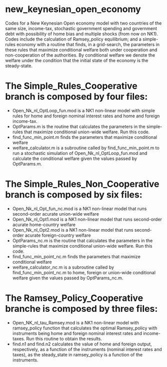 # new_keynesian_open_economy
Codes for a New Keynesian Open economy model with two countries of the same size, income-tax, stochastic government spending and government debt with possibility of home bias and multiple shocks (from now on NK1). Codes include the calculation of Ramsey_policy equilibrium; and a simple-rules economy with a routine that finds, in a grid-search, the parameters in these rules that maximize conditional welfare both under cooperation and non-cooperation of the authorities. By conditional welfare we denote the welfare under the condition that the initial state of the economy is the steady-state.

# The Simple_Rules_Cooperative branch is composed by four files: 
- Open_Nk_nl_OptLoop_fun.mod is a NK1 non-linear model with simple rules for home and foreign nominal interest rates and home and foreign income-tax.
- OptParams.m is the routine that calculates the parameters in the simple-rules that maximize conditional union-wide welfare. Run this code.
- find_func_min_point.m finds the parameters that maximize conditional welfare
- welfare_calculator.m is a subroutine called by find_func_min_point.m to run a stochastic simulation of Open_Nk_nl_OptLoop_fun.mod and calculate the conditional welfare given the values passed by OptParams.m.

# The Simple_Rules_Non_Cooperative branch is composed by six files: 
- Open_Nk_nl_Opt_fun_nc.mod is a NK1 non-linear model that runs second-order acurate union-wide welfare
- Open_Nk_nl_Opt1.mod is a NK1 non-linear model that runs second-order acurate home-country welfare
- Open_Nk_nl_Opt2.mod is a NK1 non-linear model that runs second-order acurate foreign-country welfare
- OptParams_nc.m is the routine that calculates the parameters in the simple-rules that maximize conditional union-wide welfare. Run this code.
- find_func_min_point_nc.m finds the parameters that maximize conditional welfare
- welfare_calculator_nc.m is a subroutine called by find_func_min_point_nc.m to home, foreign or union-wide conditional welfare given the values passed by OptParams_nc.m.

# The Ramsey_Policy_Cooperative branche is composed by three files:
- Open_NK_nl_tau_Ramsey.mod is a NK1 non-linear model with ramsey_policy function that calculates the optimal Ramsey_policy with instruments being home and foreign nominal interest rates and income-taxes. Run this routine to obtain the results.
- find.n1 and find.n2 calculates the value of home and foreign output, respectively, as a function of the instruments (nominal interest rates and taxes), as the steady_state in ramsey_policy is a function of the instruments.

